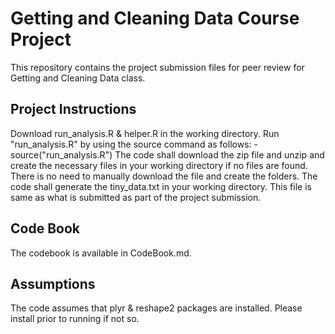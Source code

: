 Getting and Cleaning Data Course Project
========================================

This repository contains the project submission files for peer review for Getting and Cleaning Data class.

Project Instructions
--------------------
Download run_analysis.R & helper.R in the working directory.
Run "run_analysis.R" by using the source command as follows: - source("run_analysis.R")
The code shall download the zip file and unzip and create the necessary files in your working directory if no files are found. There is no need to manually download the file and create the folders.
The code shall generate the tiny_data.txt in your working directory. This file is same as what is submitted as part of the project submission.

Code Book
---------
The codebook is available in CodeBook.md.

Assumptions
-----------
The code assumes that plyr & reshape2 packages are installed. Please install prior to running if not so.